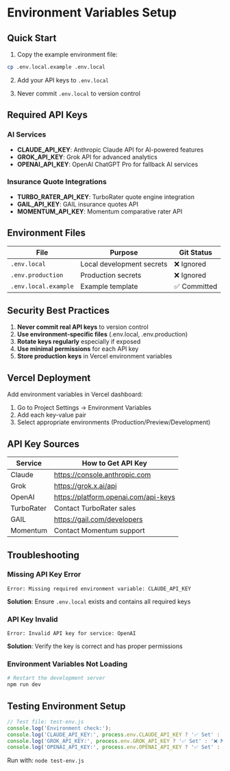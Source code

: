 # Environment Variables Setup

## Quick Start

1. Copy the example environment file:
```bash
cp .env.local.example .env.local
```

2. Add your API keys to `.env.local`

3. Never commit `.env.local` to version control

## Required API Keys

### AI Services
- **CLAUDE_API_KEY**: Anthropic Claude API for AI-powered features
- **GROK_API_KEY**: Grok API for advanced analytics
- **OPENAI_API_KEY**: OpenAI ChatGPT Pro for fallback AI services

### Insurance Quote Integrations
- **TURBO_RATER_API_KEY**: TurboRater quote engine integration
- **GAIL_API_KEY**: GAIL insurance quotes API
- **MOMENTUM_API_KEY**: Momentum comparative rater API

## Environment Files

| File | Purpose | Git Status |
|------|---------|------------|
| `.env.local` | Local development secrets | ❌ Ignored |
| `.env.production` | Production secrets | ❌ Ignored |
| `.env.local.example` | Example template | ✅ Committed |

## Security Best Practices

1. **Never commit real API keys** to version control
2. **Use environment-specific files** (.env.local, .env.production)
3. **Rotate keys regularly** especially if exposed
4. **Use minimal permissions** for each API key
5. **Store production keys** in Vercel environment variables

## Vercel Deployment

Add environment variables in Vercel dashboard:

1. Go to Project Settings → Environment Variables
2. Add each key-value pair
3. Select appropriate environments (Production/Preview/Development)

## API Key Sources

| Service | How to Get API Key |
|---------|-------------------|
| Claude | https://console.anthropic.com |
| Grok | https://grok.x.ai/api |
| OpenAI | https://platform.openai.com/api-keys |
| TurboRater | Contact TurboRater sales |
| GAIL | https://gail.com/developers |
| Momentum | Contact Momentum support |

## Troubleshooting

### Missing API Key Error
```
Error: Missing required environment variable: CLAUDE_API_KEY
```
**Solution**: Ensure `.env.local` exists and contains all required keys

### API Key Invalid
```
Error: Invalid API key for service: OpenAI
```
**Solution**: Verify the key is correct and has proper permissions

### Environment Variables Not Loading
```bash
# Restart the development server
npm run dev
```

## Testing Environment Setup

```javascript
// Test file: test-env.js
console.log('Environment check:');
console.log('CLAUDE_API_KEY:', process.env.CLAUDE_API_KEY ? '✅ Set' : '❌ Missing');
console.log('GROK_API_KEY:', process.env.GROK_API_KEY ? '✅ Set' : '❌ Missing');
console.log('OPENAI_API_KEY:', process.env.OPENAI_API_KEY ? '✅ Set' : '❌ Missing');
```

Run with: `node test-env.js`